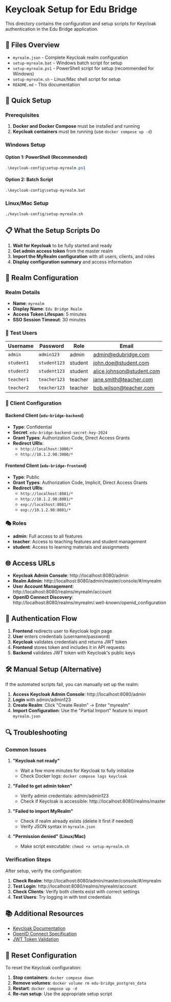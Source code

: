 # Keycloak Setup for Edu Bridge

This directory contains the configuration and setup scripts for Keycloak authentication in the Edu Bridge application.

## 📁 Files Overview

- `myrealm.json` - Complete Keycloak realm configuration
- `setup-myrealm.bat` - Windows batch script for setup
- `setup-myrealm.ps1` - PowerShell script for setup (recommended for Windows)
- `setup-myrealm.sh` - Linux/Mac shell script for setup
- `README.md` - This documentation

## 🚀 Quick Setup

### Prerequisites

1. **Docker and Docker Compose** must be installed and running
2. **Keycloak containers** must be running (use `docker compose up -d`)

### Windows Setup

#### Option 1: PowerShell (Recommended)

```powershell
.\keycloak-config\setup-myrealm.ps1
```

#### Option 2: Batch Script

```cmd
.\keycloak-config\setup-myrealm.bat
```

### Linux/Mac Setup

```bash
./keycloak-config/setup-myrealm.sh
```

## 📋 What the Setup Scripts Do

1. **Wait for Keycloak** to be fully started and ready
2. **Get admin access token** from the master realm
3. **Import the MyRealm configuration** with all users, clients, and roles
4. **Display configuration summary** and access information

## 🏰 Realm Configuration

### Realm Details

- **Name**: `myrealm`
- **Display Name**: `Edu Bridge Realm`
- **Access Token Lifespan**: 5 minutes
- **SSO Session Timeout**: 30 minutes

### 👥 Test Users

| Username   | Password     | Role    | Email                     |
| ---------- | ------------ | ------- | ------------------------- |
| `admin`    | `admin123`   | admin   | admin@edubridge.com       |
| `student1` | `student123` | student | john.doe@student.com      |
| `student2` | `student123` | student | alice.johnson@student.com |
| `teacher1` | `teacher123` | teacher | jane.smith@teacher.com    |
| `teacher2` | `teacher123` | teacher | bob.wilson@teacher.com    |

### 🔧 Client Configuration

#### Backend Client (`edu-bridge-backend`)

- **Type**: Confidential
- **Secret**: `edu-bridge-backend-secret-key-2024`
- **Grant Types**: Authorization Code, Direct Access Grants
- **Redirect URIs**:
  - `http://localhost:3000/*`
  - `http://10.1.2.98:3000/*`

#### Frontend Client (`edu-bridge-frontend`)

- **Type**: Public
- **Grant Types**: Authorization Code, Implicit, Direct Access Grants
- **Redirect URIs**:
  - `http://localhost:8081/*`
  - `http://10.1.2.98:8081/*`
  - `exp://localhost:8081/*`
  - `exp://10.1.2.98:8081/*`

### 🎭 Roles

- **admin**: Full access to all features
- **teacher**: Access to teaching features and student management
- **student**: Access to learning materials and assignments

## 🌐 Access URLs

- **Keycloak Admin Console**: http://localhost:8080/admin
- **Realm Admin**: http://localhost:8080/admin/master/console/#/myrealm
- **User Account Management**: http://localhost:8080/realms/myrealm/account
- **OpenID Connect Discovery**: http://localhost:8080/realms/myrealm/.well-known/openid_configuration

## 🔐 Authentication Flow

1. **Frontend** redirects user to Keycloak login page
2. **User** enters credentials (username/password)
3. **Keycloak** validates credentials and returns JWT token
4. **Frontend** stores token and includes it in API requests
5. **Backend** validates JWT token with Keycloak's public keys

## 🛠️ Manual Setup (Alternative)

If the automated scripts fail, you can manually set up the realm:

1. **Access Keycloak Admin Console**: http://localhost:8080/admin
2. **Login** with admin/admin123
3. **Create Realm**: Click "Create Realm" → Enter "myrealm"
4. **Import Configuration**: Use the "Partial Import" feature to import `myrealm.json`

## 🔍 Troubleshooting

### Common Issues

1. **"Keycloak not ready"**

   - Wait a few more minutes for Keycloak to fully initialize
   - Check Docker logs: `docker compose logs keycloak`

2. **"Failed to get admin token"**

   - Verify admin credentials: admin/admin123
   - Check if Keycloak is accessible: http://localhost:8080/realms/master

3. **"Failed to import MyRealm"**

   - Check if realm already exists (delete it first if needed)
   - Verify JSON syntax in `myrealm.json`

4. **"Permission denied" (Linux/Mac)**
   - Make script executable: `chmod +x setup-myrealm.sh`

### Verification Steps

After setup, verify the configuration:

1. **Check Realm**: http://localhost:8080/admin/master/console/#/myrealm
2. **Test Login**: http://localhost:8080/realms/myrealm/account
3. **Check Clients**: Verify both clients exist with correct settings
4. **Test Users**: Try logging in with test credentials

## 📚 Additional Resources

- [Keycloak Documentation](https://www.keycloak.org/documentation)
- [OpenID Connect Specification](https://openid.net/connect/)
- [JWT Token Validation](https://jwt.io/)

## 🔄 Reset Configuration

To reset the Keycloak configuration:

1. **Stop containers**: `docker compose down`
2. **Remove volumes**: `docker volume rm edu-bridge_postgres_data`
3. **Restart**: `docker compose up -d`
4. **Re-run setup**: Use the appropriate setup script
